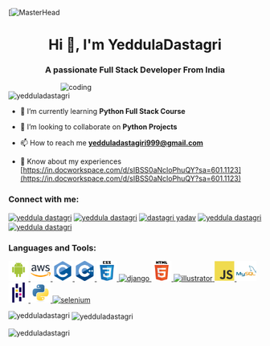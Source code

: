 [![MasterHead](https://www.shutterstock.com/shutterstock/photos/1846209262/display_1500/stock-photo-python-programming-language-programing-workflow-abstract-algorithm-concept-on-virtual-screen-1846209262.jpg)
<h1 align="center">Hi 👋, I'm YeddulaDastagri</h1>
<h3 align="center">A passionate Full Stack Developer From India</h3> 
<img align="right" alt="coding" width="400" src="https://cdn.dribbble.com/users/1162077/screenshots/3848914/programmer.gif">

<p align="left"> <img src="https://komarev.com/ghpvc/?username=yedduladastagri&label=Profile%20views&color=0e75b6&style=flat" alt="yedduladastagri" /> </p>

- 🌱 I’m currently learning **Python Full Stack Course**

- 👯 I’m looking to collaborate on **Python Projects**

- 📫 How to reach me **yedduladastagiri999@gmail.com**

- 📄 Know about my experiences [https://in.docworkspace.com/d/sIBSS0aNcloPhuQY?sa=601.1123](https://in.docworkspace.com/d/sIBSS0aNcloPhuQY?sa=601.1123)

<h3 align="left">Connect with me:</h3>
<p align="left">
<a href="https://linkedin.com/in/yeddula dastagri" target="blank"><img align="center" src="https://raw.githubusercontent.com/rahuldkjain/github-profile-readme-generator/master/src/images/icons/Social/linked-in-alt.svg" alt="yeddula dastagri" height="30" width="40" /></a>
<a href="https://fb.com/yeddula dastagri" target="blank"><img align="center" src="https://raw.githubusercontent.com/rahuldkjain/github-profile-readme-generator/master/src/images/icons/Social/facebook.svg" alt="yeddula dastagri" height="30" width="40" /></a>
<a href="https://instagram.com/dastagri yadav" target="blank"><img align="center" src="https://raw.githubusercontent.com/rahuldkjain/github-profile-readme-generator/master/src/images/icons/Social/instagram.svg" alt="dastagri yadav" height="30" width="40" /></a>
<a href="https://www.hackerrank.com/yeddula dastagri" target="blank"><img align="center" src="https://raw.githubusercontent.com/rahuldkjain/github-profile-readme-generator/master/src/images/icons/Social/hackerrank.svg" alt="yeddula dastagri" height="30" width="40" /></a>
<a href="https://www.leetcode.com/yeddula dastagri" target="blank"><img align="center" src="https://raw.githubusercontent.com/rahuldkjain/github-profile-readme-generator/master/src/images/icons/Social/leet-code.svg" alt="yeddula dastagri" height="30" width="40" /></a>
</p>

<h3 align="left">Languages and Tools:</h3>
<p align="left"> <a href="https://developer.android.com" target="_blank" rel="noreferrer"> <img src="https://raw.githubusercontent.com/devicons/devicon/master/icons/android/android-original-wordmark.svg" alt="android" width="40" height="40"/> </a> <a href="https://aws.amazon.com" target="_blank" rel="noreferrer"> <img src="https://raw.githubusercontent.com/devicons/devicon/master/icons/amazonwebservices/amazonwebservices-original-wordmark.svg" alt="aws" width="40" height="40"/> </a> <a href="https://www.cprogramming.com/" target="_blank" rel="noreferrer"> <img src="https://raw.githubusercontent.com/devicons/devicon/master/icons/c/c-original.svg" alt="c" width="40" height="40"/> </a> <a href="https://www.w3schools.com/cpp/" target="_blank" rel="noreferrer"> <img src="https://raw.githubusercontent.com/devicons/devicon/master/icons/cplusplus/cplusplus-original.svg" alt="cplusplus" width="40" height="40"/> </a> <a href="https://www.w3schools.com/css/" target="_blank" rel="noreferrer"> <img src="https://raw.githubusercontent.com/devicons/devicon/master/icons/css3/css3-original-wordmark.svg" alt="css3" width="40" height="40"/> </a> <a href="https://www.djangoproject.com/" target="_blank" rel="noreferrer"> <img src="https://cdn.worldvectorlogo.com/logos/django.svg" alt="django" width="40" height="40"/> </a> <a href="https://www.w3.org/html/" target="_blank" rel="noreferrer"> <img src="https://raw.githubusercontent.com/devicons/devicon/master/icons/html5/html5-original-wordmark.svg" alt="html5" width="40" height="40"/> </a> <a href="https://www.adobe.com/in/products/illustrator.html" target="_blank" rel="noreferrer"> <img src="https://www.vectorlogo.zone/logos/adobe_illustrator/adobe_illustrator-icon.svg" alt="illustrator" width="40" height="40"/> </a> <a href="https://developer.mozilla.org/en-US/docs/Web/JavaScript" target="_blank" rel="noreferrer"> <img src="https://raw.githubusercontent.com/devicons/devicon/master/icons/javascript/javascript-original.svg" alt="javascript" width="40" height="40"/> </a> <a href="https://www.mysql.com/" target="_blank" rel="noreferrer"> <img src="https://raw.githubusercontent.com/devicons/devicon/master/icons/mysql/mysql-original-wordmark.svg" alt="mysql" width="40" height="40"/> </a> <a href="https://pandas.pydata.org/" target="_blank" rel="noreferrer"> <img src="https://raw.githubusercontent.com/devicons/devicon/2ae2a900d2f041da66e950e4d48052658d850630/icons/pandas/pandas-original.svg" alt="pandas" width="40" height="40"/> </a> <a href="https://www.python.org" target="_blank" rel="noreferrer"> <img src="https://raw.githubusercontent.com/devicons/devicon/master/icons/python/python-original.svg" alt="python" width="40" height="40"/> </a> <a href="https://www.selenium.dev" target="_blank" rel="noreferrer"> <img src="https://raw.githubusercontent.com/detain/svg-logos/780f25886640cef088af994181646db2f6b1a3f8/svg/selenium-logo.svg" alt="selenium" width="40" height="40"/> </a> </p>

<p><img align="left" src="https://github-readme-stats.vercel.app/api/top-langs?username=yedduladastagri&show_icons=true&locale=en&layout=compact" alt="yedduladastagri" /></p>

<p>&nbsp;<img align="center" src="https://github-readme-stats.vercel.app/api?username=yedduladastagri&show_icons=true&locale=en" alt="yedduladastagri" /></p>

<p><img align="center" src="https://github-readme-streak-stats.herokuapp.com/?user=yedduladastagri&" alt="yedduladastagri" /></p>

